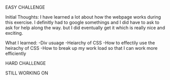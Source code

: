 EASY CHALLENGE

Initial Thoughts: I have learned a lot about how the webpage works during this exercise. I definitly had to google somethings and I did have to ask to ask for help along the way. but I did eventually get it which is really nice and exciting.

What I learned:
-Div usuage
-Heiarchy of CSS
-How to effectily use the heirachy of CSS
-How to break up my work load so that I can work more efficiently

HARD CHALLENGE

STILL WORKING ON